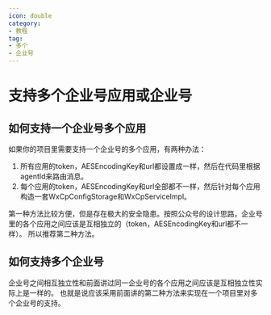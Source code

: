 ```yaml
---
icon: double
category:
- 教程
tag:
- 多个
- 企业号
---
```

# 支持多个企业号应用或企业号
## 如何支持一个企业号多个应用

如果你的项目里需要支持一个企业号的多个应用，有两种办法：

1. 所有应用的token，AESEncodingKey和url都设置成一样，然后在代码里根据agentId来路由消息。
2. 每个应用的token，AESEncodingKey和url全部都不一样，然后针对每个应用构造一套WxCpConfigStorage和WxCpServiceImpl。

第一种方法比较方便，但是存在极大的安全隐患。按照公众号的设计思路，企业号里的各个应用之间应该是互相独立的（token，AESEncodingKey和url都不一样）。
所以推荐第二种方法。

## 如何支持多个企业号

企业号之间相互独立性和前面讲过同一企业号的各个应用之间应该是互相独立性实际上是一样的。
也就是说应该采用前面讲的第二种方法来实现在一个项目里对多个企业号的支持。
